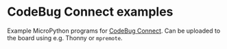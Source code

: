 # CodeBug Connect examples

Example MicroPython programs for [CodeBug Connect](https://www.codebug.org.uk/newide/). Can be uploaded to the board using e.g. Thonny or `mpremote`.
